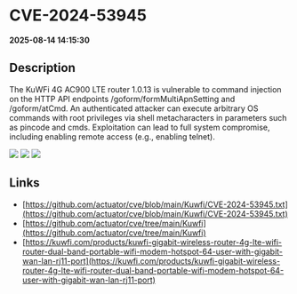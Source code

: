 # CVE-2024-53945

**2025-08-14 14:15:30**

## Description
The KuWFi 4G AC900 LTE router 1.0.13 is vulnerable to command injection on the HTTP API endpoints /goform/formMultiApnSetting and /goform/atCmd. An authenticated attacker can execute arbitrary OS commands with root privileges via shell metacharacters in parameters such as pincode and cmds. Exploitation can lead to full system compromise, including enabling remote access (e.g., enabling telnet).

![](https://img.shields.io/static/v1?label=Score&message=8.8&color=red)
![](https://img.shields.io/static/v1?label=Severity&message=HIGH&color=red)
![](https://img.shields.io/static/v1?label=CWE&message=RCE&color=green)

## Links
- [https://github.com/actuator/cve/blob/main/Kuwfi/CVE-2024-53945.txt](https://github.com/actuator/cve/blob/main/Kuwfi/CVE-2024-53945.txt)
- [https://github.com/actuator/cve/tree/main/Kuwfi](https://github.com/actuator/cve/tree/main/Kuwfi)
- [https://kuwfi.com/products/kuwfi-gigabit-wireless-router-4g-lte-wifi-router-dual-band-portable-wifi-modem-hotspot-64-user-with-gigabit-wan-lan-rj11-port](https://kuwfi.com/products/kuwfi-gigabit-wireless-router-4g-lte-wifi-router-dual-band-portable-wifi-modem-hotspot-64-user-with-gigabit-wan-lan-rj11-port)
